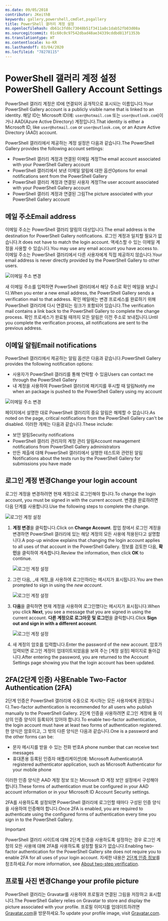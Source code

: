 ```yaml
---
ms.date: 09/05/2018
contributor: JKeithB
keywords: gallery,powershell,cmdlet,psgallery
title: PowerShell 갤러리 계정 설정
ms.openlocfilehash: db61c3fd8c73048b51f3411a8c1dab52fb03d08a
ms.sourcegitcommit: 01c60c0c97542dbad48ae34339cddbd813f1353b
ms.translationtype: HT
ms.contentlocale: ko-KR
ms.lasthandoff: 03/04/2020
ms.locfileid: "78278115"
---
```

# <a name="powershell-gallery-account-settings"></a><span data-ttu-id="3b856-103">PowerShell 갤러리 계정 설정</span><span class="sxs-lookup"><span data-stu-id="3b856-103">PowerShell Gallery Account Settings</span></span>

<span data-ttu-id="3b856-104">PowerShell 갤러리 계정은 ID에 연결되어 공개적으로 표시되는 이름입니다.</span><span class="sxs-lookup"><span data-stu-id="3b856-104">Your PowerShell Gallery account is a publicly visible name that is linked to an identity.</span></span> <span data-ttu-id="3b856-105">해당 ID는 Microsoft ID(예: `user@hotmail.com` 또는 `user@outlook.com`)이거나 AAD(Azure Active Directory) 계정입니다.</span><span class="sxs-lookup"><span data-stu-id="3b856-105">That identity is either a Microsoft ID, like `user@hotmail.com` or `user@outlook.com`, or an Azure Active Directory (AAD) account.</span></span>

<span data-ttu-id="3b856-106">PowerShell 갤러리에서 제공하는 계정 설정은 다음과 같습니다.</span><span class="sxs-lookup"><span data-stu-id="3b856-106">The PowerShell Gallery provides the following account settings:</span></span>

- <span data-ttu-id="3b856-107">PowerShell 갤러리 계정과 연결된 이메일 계정</span><span class="sxs-lookup"><span data-stu-id="3b856-107">The email account associated with your PowerShell Gallery account</span></span>
- <span data-ttu-id="3b856-108">PowerShell 갤러리에서 보낸 이메일 알림에 대한 옵션</span><span class="sxs-lookup"><span data-stu-id="3b856-108">Options for email notifications sent from the PowerShell Gallery</span></span>
- <span data-ttu-id="3b856-109">PowerShell 갤러리 계정과 연결된 사용자 계정</span><span class="sxs-lookup"><span data-stu-id="3b856-109">The user account associated with your PowerShell Gallery account</span></span>
- <span data-ttu-id="3b856-110">PowerShell 갤러리 계정과 연결된 그림</span><span class="sxs-lookup"><span data-stu-id="3b856-110">The picture associated with your PowerShell Gallery account</span></span>

## <a name="email-address"></a><span data-ttu-id="3b856-111">메일 주소</span><span class="sxs-lookup"><span data-stu-id="3b856-111">Email address</span></span>

<span data-ttu-id="3b856-112">이메일 주소는 PowerShell 갤러리 알림의 대상입니다.</span><span class="sxs-lookup"><span data-stu-id="3b856-112">The email address is the destination for PowerShell Gallery notifications.</span></span> <span data-ttu-id="3b856-113">로그인 계정과 일치할 필요가 없습니다.</span><span class="sxs-lookup"><span data-stu-id="3b856-113">It does not have to match the login account.</span></span> <span data-ttu-id="3b856-114">액세스할 수 있는 이메일 계정을 사용할 수 있습니다.</span><span class="sxs-lookup"><span data-stu-id="3b856-114">You may use any email account you have access to.</span></span> <span data-ttu-id="3b856-115">이메일 주소는 PowerShell 갤러리에서 다른 사용자에게 직접 제공하지 않습니다.</span><span class="sxs-lookup"><span data-stu-id="3b856-115">Your email address is never directly provided by the PowerShell Gallery to other users.</span></span>

![이메일 주소 변경](media/managing-account/PSGallery_AcccountEmailAddress.png)

<span data-ttu-id="3b856-117">새 이메일 주소를 입력하면 PowerShell 갤러리에서 해당 주소로 확인 메일을 보냅니다.</span><span class="sxs-lookup"><span data-stu-id="3b856-117">When you enter a new email address, the PowerShell Gallery sends a verification mail to that address.</span></span> <span data-ttu-id="3b856-118">확인 메일에는 변경 프로세스를 완료하기 위해 PowerShell 갤러리에 다시 연결되는 링크가 포함되어 있습니다.</span><span class="sxs-lookup"><span data-stu-id="3b856-118">The verification mail contains a link back to the PowerShell Gallery to complete the change process.</span></span> <span data-ttu-id="3b856-119">확인 프로세스가 완료될 때까지 모든 알림은 이전 주소로 보내집니다.</span><span class="sxs-lookup"><span data-stu-id="3b856-119">Until you complete the verification process, all notifications are sent to the previous address.</span></span>

## <a name="email-notifications"></a><span data-ttu-id="3b856-120">이메일 알림</span><span class="sxs-lookup"><span data-stu-id="3b856-120">Email notifications</span></span>

<span data-ttu-id="3b856-121">PowerShell 갤러리에서 제공하는 알림 옵션은 다음과 같습니다.</span><span class="sxs-lookup"><span data-stu-id="3b856-121">PowerShell Gallery provides the following notification options:</span></span>

- <span data-ttu-id="3b856-122">사용자가 PowerShell 갤러리를 통해 연락할 수 있음</span><span class="sxs-lookup"><span data-stu-id="3b856-122">Users can contact me through the PowerShell Gallery</span></span>
- <span data-ttu-id="3b856-123">내 계정을 사용하여 PowerShell 갤러리에 패키지를 푸시할 때 알림</span><span class="sxs-lookup"><span data-stu-id="3b856-123">Notify me when an package is pushed to the PowerShell Gallery using my account</span></span>

![이메일 주소 변경](media/managing-account/PSGallery_AccountEmailOptions.png)

<span data-ttu-id="3b856-125">페이지에서 설명한 대로 PowerShell 갤러리의 중요 알림은 해제할 수 없습니다.</span><span class="sxs-lookup"><span data-stu-id="3b856-125">As noted on the page, critical notifications from the PowerShell Gallery can't be disabled.</span></span>
<span data-ttu-id="3b856-126">이러한 개체는 다음과 같습니다.</span><span class="sxs-lookup"><span data-stu-id="3b856-126">These include:</span></span>

- <span data-ttu-id="3b856-127">보안 알림</span><span class="sxs-lookup"><span data-stu-id="3b856-127">Security notifications</span></span>
- <span data-ttu-id="3b856-128">PowerShell 갤러리 관리자의 계정 관리 알림</span><span class="sxs-lookup"><span data-stu-id="3b856-128">Account management notifications from PowerShell Gallery administrators</span></span>
- <span data-ttu-id="3b856-129">만든 제출에 대해 PowerShell 갤러리에서 실행한 테스트와 관련된 알림</span><span class="sxs-lookup"><span data-stu-id="3b856-129">Notifications about the tests run by the PowerShell Gallery for submissions you have made</span></span>

## <a name="change-your-login-account"></a><span data-ttu-id="3b856-130">로그인 계정 변경</span><span class="sxs-lookup"><span data-stu-id="3b856-130">Change your login account</span></span>

<span data-ttu-id="3b856-131">로그인 계정을 변경하려면 현재 계정으로 로그인해야 합니다.</span><span class="sxs-lookup"><span data-stu-id="3b856-131">To change the login account, you must be signed in with the current account.</span></span> <span data-ttu-id="3b856-132">변경을 완료하려면 다음 단계를 사용합니다.</span><span class="sxs-lookup"><span data-stu-id="3b856-132">Use the following steps to complete the change.</span></span>

![로그인 계정 설정](media/managing-account/PSGallery_LoginAccountSettings.png)

1. <span data-ttu-id="3b856-134">**계정 변경**을 클릭합니다.</span><span class="sxs-lookup"><span data-stu-id="3b856-134">Click on **Change Account**.</span></span> <span data-ttu-id="3b856-135">팝업 창에서 로그인 계정을 변경하면 PowerShell 갤러리에 있는 해당 계정의 모든 사용에 적용된다고 설명합니다.</span><span class="sxs-lookup"><span data-stu-id="3b856-135">A pop-up window explains that changing the login account applies to all uses of that account in the PowerShell Gallery.</span></span> <span data-ttu-id="3b856-136">정보를 검토한 다음, **확인**을 클릭하여 계속합니다.</span><span class="sxs-lookup"><span data-stu-id="3b856-136">Review the information, then click **OK** to continue.</span></span>

   ![로그인 계정 설정](media/managing-account/PSGallery_LoginAccountChange-1.png)

2. <span data-ttu-id="3b856-138">그런 다음, _새 계정_을 사용하여 로그인하라는 메시지가 표시됩니다.</span><span class="sxs-lookup"><span data-stu-id="3b856-138">You are then prompted to sign in using the _new account_.</span></span>

   ![로그인 계정 설정](media/managing-account/PSGallery_LoginAccountChange-2.png)

3. <span data-ttu-id="3b856-140">**다음**을 클릭하면 현재 계정을 사용하여 로그인했다는 메시지가 표시됩니다.</span><span class="sxs-lookup"><span data-stu-id="3b856-140">When you click **Next**, you see a message that you are signed in using the current account.</span></span>
   <span data-ttu-id="3b856-141">**다른 계정으로 로그아웃 및 로그인**을 클릭합니다.</span><span class="sxs-lookup"><span data-stu-id="3b856-141">Click **Sign out and sign in with a different account**.</span></span>

   ![로그인 계정 설정](media/managing-account/PSGallery_LoginAccountChange-3.png)

4. <span data-ttu-id="3b856-143">새 계정의 암호를 입력합니다.</span><span class="sxs-lookup"><span data-stu-id="3b856-143">Enter the password of the new account.</span></span> <span data-ttu-id="3b856-144">암호가 입력되면 로그인 계정이 업데이트되었음을 보여 주는 [계정 설정] 페이지로 돌아갑니다.</span><span class="sxs-lookup"><span data-stu-id="3b856-144">After entering the password, you are returned to the Account Settings page showing you that the login account has been updated.</span></span>


## <a name="enable-two-factor-authentication-2fa"></a><span data-ttu-id="3b856-145">2FA(2단계 인증) 사용</span><span class="sxs-lookup"><span data-stu-id="3b856-145">Enable Two-Factor Authentication (2FA)</span></span>

<span data-ttu-id="3b856-146">2단계 인증은 PowerShell 갤러리에 수동으로 게시하는 모든 사용자에게 권장됩니다.</span><span class="sxs-lookup"><span data-stu-id="3b856-146">Two-factor authentication is recommended for all users who publish manually to the PowerShell Gallery.</span></span> <span data-ttu-id="3b856-147">2단계 인증을 사용하려면 로그인 계정에 둘 이상의 인증 양식이 등록되어 있어야 합니다.</span><span class="sxs-lookup"><span data-stu-id="3b856-147">To enable two-factor authentication, the login account must have at least two forms of authentication registered.</span></span> <span data-ttu-id="3b856-148">한 양식은 암호이고, 그 밖의 다른 양식은 다음과 같습니다.</span><span class="sxs-lookup"><span data-stu-id="3b856-148">One is a password and the other forms can be:</span></span>

- <span data-ttu-id="3b856-149">문자 메시지를 받을 수 있는 전화 번호</span><span class="sxs-lookup"><span data-stu-id="3b856-149">A phone number that can receive text messages</span></span>
- <span data-ttu-id="3b856-150">휴대폰용 등록된 인증자 애플리케이션(예: Microsoft Authenticator)</span><span class="sxs-lookup"><span data-stu-id="3b856-150">A registered authenticator application, such as Microsoft Authenticator for your mobile phone</span></span>

<span data-ttu-id="3b856-151">이러한 인증 양식은 AAD 계정 정보 또는 Microsoft ID 계정 보안 설정에서 구성해야 합니다.</span><span class="sxs-lookup"><span data-stu-id="3b856-151">These forms of authentication must be configured in your AAD account information or in your Microsoft ID Account Security settings.</span></span>

<span data-ttu-id="3b856-152">2FA를 사용하도록 설정되면 PowerShell 갤러리에 로그인할 때마다 구성된 인증 양식을 사용하여 인증해야 합니다.</span><span class="sxs-lookup"><span data-stu-id="3b856-152">Once 2FA is enabled, you are required to authenticate using the configured forms of authentication every time you sign in to the PowerShell Gallery.</span></span>

> [!IMPORTANT]
> <span data-ttu-id="3b856-153">PowerShell 갤러리 사이트에 대해 2단계 인증을 사용하도록 설정하는 경우 로그인 계정의 모든 사용에 대해 2FA를 사용하도록 설정할 필요가 없습니다.</span><span class="sxs-lookup"><span data-stu-id="3b856-153">Enabling two-factor authentication for the PowerShell Gallery site does not require you to enable 2FA for all uses of your login account.</span></span> <span data-ttu-id="3b856-154">자세한 내용은 [2단계 인증 정보](https://support.microsoft.com/help/12408/microsoft-account-about-two-step-verification)를 참조하세요.</span><span class="sxs-lookup"><span data-stu-id="3b856-154">For more information, see [About two-step verification](https://support.microsoft.com/help/12408/microsoft-account-about-two-step-verification).</span></span>

## <a name="change-your-profile-picture"></a><span data-ttu-id="3b856-155">프로필 사진 변경</span><span class="sxs-lookup"><span data-stu-id="3b856-155">Change your profile picture</span></span>

<span data-ttu-id="3b856-156">PowerShell 갤러리는 Gravatar를 사용하여 프로필과 연결된 그림을 저장하고 표시합니다.</span><span class="sxs-lookup"><span data-stu-id="3b856-156">The PowerShell Gallery relies on Gravatar to store and display the picture associated with your profile.</span></span> <span data-ttu-id="3b856-157">프로필 이미지를 업데이트하려면 [Gravatar.com](http://www.gravatar.com/)을 방문하세요.</span><span class="sxs-lookup"><span data-stu-id="3b856-157">To update your profile image, visit [Gravatar.com](http://www.gravatar.com/).</span></span>
